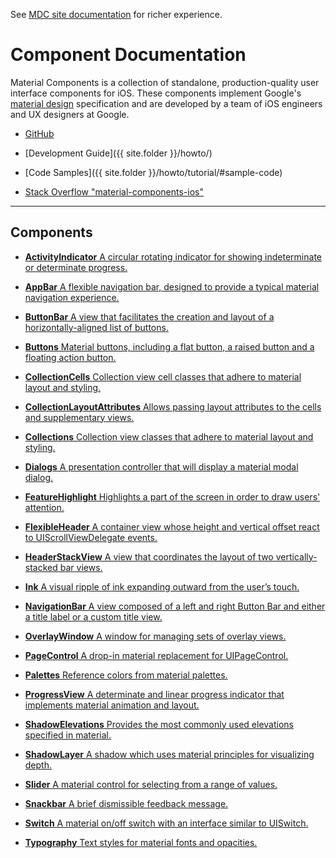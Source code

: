 <!--{% if site.link_to_site == "true" %}-->
See <a href="https://material-ext.appspot.com/mdc-ios-preview/components/">MDC site documentation</a> for richer experience.
<!--{% else %}See <a href="https://github.com/material-components/material-components-ios/tree/develop/components">GitHub</a> for README documentation.{% endif %}-->

# Component Documentation

Material Components is a collection of standalone, production-quality user
interface components for iOS. These components implement Google's
[material design](http://www.google.com/design/spec/material-design/introduction.html) specification
and are developed by a team of iOS engineers and UX designers at Google.


- [GitHub](https://github.com/material-components/material-components-ios/)
  <!--{: .icon-github }-->

- [Development Guide]({{ site.folder }}/howto/)
  <!--{: .icon-guide }-->

- [Code Samples]({{ site.folder }}/howto/tutorial/#sample-code)
  <!--{: .icon-sample }-->

- [Stack Overflow "material-components-ios"](http://stackoverflow.com/questions/tagged/material-components-ios)
  <!--{: .icon-stackoverflow }-->

<!--{: .icon-list }-->

- - -

<a name="components"></a>
<!--{: .jumplink }-->

## Components

- [**ActivityIndicator**
  A circular rotating indicator for showing indeterminate or determinate progress.
  ](ActivityIndicator/)
  <!--{: .icon-activityindicator }-->

- [**AppBar**
  A flexible navigation bar, designed to provide a typical material navigation experience.
  ](AppBar/)
  <!--{: .icon-appbar }-->

- [**ButtonBar**
  A view that facilitates the creation and layout of a horizontally-aligned list of buttons.
  ](ButtonBar/)
  <!--{: .icon-buttonbar }-->

- [**Buttons**
  Material buttons, including a flat button, a raised button and a floating action button.
  ](Buttons/)
  <!--{: .icon-buttons }-->

- [**CollectionCells**
  Collection view cell classes that adhere to material layout and styling.
  ](CollectionCells/)
  <!--{: .icon-collections }-->

- [**CollectionLayoutAttributes**
  Allows passing layout attributes to the cells and supplementary views.
  ](CollectionLayoutAttributes/)
  <!--{: .icon-collections }-->

- [**Collections**
  Collection view classes that adhere to material layout and styling.
  ](Collections/)
  <!--{: .icon-collections }-->

- [**Dialogs**
  A presentation controller that will display a material modal dialog.
  ](Dialogs/)
  <!--{: .icon-dialogs }-->

- [**FeatureHighlight**
  Highlights a part of the screen in order to draw users' attention.
  ](FeatureHighlight/)
  <!--{: .icon-featurehighlight }-->

- [**FlexibleHeader**
  A container view whose height and vertical offset react to UIScrollViewDelegate events.
  ](FlexibleHeader/)
  <!--{: .icon-flexibleheader }-->

- [**HeaderStackView**
  A view that coordinates the layout of two vertically-stacked bar views.
  ](HeaderStackView/)
  <!--{: .icon-headerstackview }-->

- [**Ink**
  A visual ripple of ink expanding outward from the user’s touch.
  ](Ink/)
  <!--{: .icon-ink }-->

- [**NavigationBar**
  A view composed of a left and right Button Bar and either a title label or a custom title view.
  ](NavigationBar/)
  <!--{: .icon-navigationbar }-->

- [**OverlayWindow**
  A window for managing sets of overlay views.
  ](OverlayWindow/)

- [**PageControl**
  A drop-in material replacement for UIPageControl.
  ](PageControl/)
  <!--{: .icon-pagecontrol }-->

- [**Palettes**
  Reference colors from material palettes.
  ](Palettes/)
  <!--{: .icon-palette }-->

- [**ProgressView**
  A determinate and linear progress indicator that implements material animation and layout.
  ](ProgressView/)
  <!--{: .icon-progressview }-->

- [**ShadowElevations**
  Provides the most commonly used elevations specified in material.
  ](ShadowElevations/)
  <!--{: .icon-shadowelevations }-->

- [**ShadowLayer**
  A shadow which uses material principles for visualizing depth.
  ](ShadowLayer/)
  <!--{: .icon-shadowlayer }-->

- [**Slider**
  A material control for selecting from a range of values.
  ](Slider/)
  <!--{: .icon-slider }-->

- [**Snackbar**
  A brief dismissible feedback message.
  ](Snackbar/)
  <!--{: .icon-snackbar }-->

- [**Switch**
  A material on/off switch with an interface similar to UISwitch.
  ](Switch/)
  <!--{: .icon-switch }-->

- [**Typography**
  Text styles for material fonts and opacities.
  ](Typography/)
  <!--{: .icon-typography }-->
<!--{: .icon-list .large-format }-->
